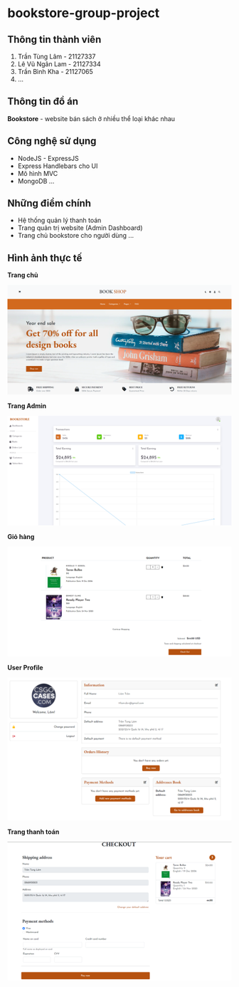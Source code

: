 # bookstore-group-project

## Thông tin thành viên

1. Trần Tùng Lâm - 21127337
2. Lê Vũ Ngân Lam - 21127334
3. Trần Bình Kha - 21127065
4. ...

## Thông tin đồ án

**Bookstore** - website bán sách ở nhiều thể loại khác nhau

## Công nghệ sử dụng

-   NodeJS - ExpressJS
-   Express Handlebars cho UI
-   Mô hình MVC
-   MongoDB
    ...

## Những điểm chính

-   Hệ thống quản lý thanh toán
-   Trang quản trị website (Admin Dashboard)
-   Trang chủ bookstore cho người dùng
    ...

## Hình ảnh thực tế

**Trang chủ**

![homepage](https://github.com/nganlamforwork/bookstore-group-project-main-system/blob/tlam/bookstore-readme/homepage.png?raw=true)

**Trang Admin**

![admin](https://github.com/nganlamforwork/bookstore-group-project-main-system/blob/tlam/bookstore-readme/admin.png?raw=true)

**Giỏ hàng**

![admin](https://github.com/nganlamforwork/bookstore-group-project-main-system/blob/tlam/bookstore-readme/cart.png?raw=true)

**User Profile**

![admin](https://github.com/nganlamforwork/bookstore-group-project-main-system/blob/tlam/bookstore-readme/profile.png?raw=true)

**Trang thanh toán**

![admin](https://github.com/nganlamforwork/bookstore-group-project-main-system/blob/tlam/bookstore-readme/checkout.png?raw=true)
